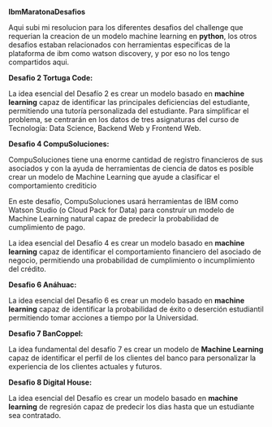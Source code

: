 <b>IbmMaratonaDesafios</b>

Aqui subi mi resolucion para los diferentes desafios del challenge que requerian la creacion de un modelo machine learning en <b>python</b>, los otros desafios estaban relacionados con herramientas especificas de la plataforma de ibm como watson discovery, y por eso no los tengo compartidos aqui.



<b>Desafio 2 Tortuga Code:</b>

La idea esencial del Desafío 2 es crear un modelo basado en <b>machine learning</b> capaz de identificar las principales deficiencias del estudiante, permitiendo una tutoría personalizada del estudiante. Para simplificar el problema, se centrarán en los datos de tres asignaturas del curso de Tecnología: Data Science, Backend Web y Frontend Web.


<b>Desafio 4 CompuSoluciones:</b>

CompuSoluciones tiene una enorme cantidad de registro financieros de sus asociados y con la ayuda de herramientas de ciencia de datos es posible crear un modelo de Machine Learning que ayude a clasificar el comportamiento crediticio

En este desafío, CompuSoluciones usará herramientas de IBM como Watson Studio (o Cloud Pack for Data) para construir un modelo de Machine Learning natural capaz de predecir la probabilidad de cumplimiento de pago.

La idea esencial del Desafío 4 es crear un modelo basado en <b>machine learning</b> capaz de identificar el comportamiento financiero del asociado de negocio, permitiendo una probabilidad de cumplimiento o incumplimiento del crédito.


<b>Desafio 6 Anáhuac:</b>

La idea esencial del Desafío 6 es crear un modelo basado en <b>machine learning</b> capaz de identificar la probabilidad de éxito o deserción estudiantil permitiendo tomar acciones a tiempo por la Universidad.

<b>Desafio 7 BanCoppel:</b>

La idea fundamental del desafío 7 es crear un modelo de <b>Machine Learning</b> capaz de identificar el perfil de los clientes del banco para personalizar la experiencia de los clientes actuales y futuros.

<b>Desafio 8 Digital House:</b>

La idea esencial del Desafío es crear un modelo basado en <b>machine learning</b> de regresión capaz de predecir los dias hasta que un estudiante sea contratado.


